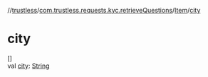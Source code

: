 //[trustless](../../../index.md)/[com.trustless.requests.kyc.retrieveQuestions](../index.md)/[Item](index.md)/[city](city.md)

# city

[]\
val [city](city.md): [String](https://kotlinlang.org/api/latest/jvm/stdlib/kotlin/-string/index.html)
